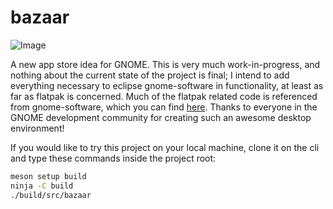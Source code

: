 # bazaar

![Image](https://github.com/user-attachments/assets/1e305d42-8907-49d0-8522-ad9f9ed483a4)

A new app store idea for GNOME. This is very much work-in-progress,
and nothing about the current state of the project is final; I intend
to add everything necessary to eclipse gnome-software in
functionality, at least as far as flatpak is concerned. Much of the
flatpak related code is referenced from gnome-software, which you can
find [here](https://gitlab.gnome.org/GNOME/gnome-software). Thanks to
everyone in the GNOME development community for creating such an
awesome desktop environment!

If you would like to try this project on your local machine, clone it
on the cli and type these commands inside the project root:

```sh
meson setup build
ninja -C build
./build/src/bazaar
```

